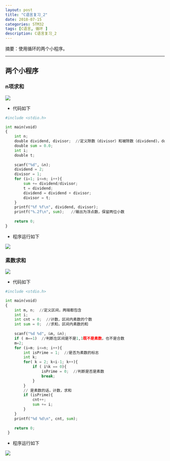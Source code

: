 ```yaml
---
layout: post
title: "C语言复习_2"
date: 2018-07-15
categories: STM32
tags: [C语言, 循环 ]
description: C语言复习_2
---
```


摘要：使用循环的两个小程序。

---

## 两个小程序

### n项求和

![](http://oxt33qs1f.bkt.clouddn.com/xulieqiuhe.png)

- 代码如下

```python
#include <stdio.h>

int main(void)
{
	int n;
	double dividend, divisor;  //定义除数（divisor）和被除数（dividend)，double类型 
	double sum = 0.0;
	int i;
	double t;
	
	scanf("%d", &n);
	dividend = 2;
	divisor = 1;
	for (i=1; i<=n; i++){
		sum += dividend/divisor;
		t = dividend;
		dividend = dividend + divisor;
		divisor = t;
	}	
	printf("%f %f\n", dividend, divisor);
	printf("%.2f\n", sum);   //输出为浮点数，保留两位小数 
	
	return 0;
}
```

- 程序运行如下

![](http://oxt33qs1f.bkt.clouddn.com/xulieqiuhe_2.png)

### 素数求和

![](http://oxt33qs1f.bkt.clouddn.com/sushuqiuhe_1.png)

- 代码如下

```python
#include <stdio.h>

int main(void)
{
	int m, n;  //定义区间，两端都包含 
	int i;
	int cnt = 0;  //计数，区间内素数的个数 
	int sum = 0;  //求和，区间内素数的和 
	
	scanf("%d %d", &m, &n);
	if ( m==1)  //判断左区间是不是1,1既不是素数，也不是合数 
	m=2;
	for (i=m; i<=n; i++){
		int isPrime = 1;  //是否为素数的标志 
		int k;
		for( k = 2; k<i-1; k++){
			if ( i%k == 0){
				isPrime = 0;  //判断是否是素数 
				break;
			}
		}
		// 是素数的话，计数，求和 
		if (isPrime){  
			cnt++;
			sum += i;
		}
	}
	printf("%d %d\n", cnt, sum);
	
	return 0;
 } 
 ```
 
 - 程序运行如下
 
 ![](http://oxt33qs1f.bkt.clouddn.com/sushuqiuhe_2.png)
 
